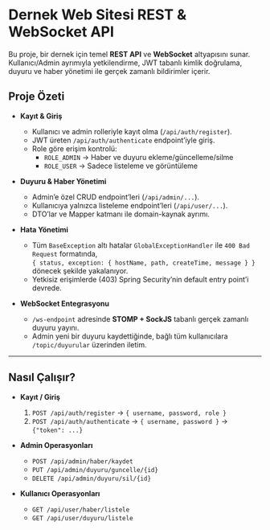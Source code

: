 # Dernek Web Sitesi REST & WebSocket API

Bu proje, bir dernek için temel **REST API** ve **WebSocket** altyapısını sunar.  
Kullanıcı/​Admin ayrımıyla yetkilendirme, JWT tabanlı kimlik doğrulama, duyuru ve haber yönetimi ile gerçek zamanlı bildirimler içerir.

##  Proje Özeti
- **Kayıt & Giriş**  
  - Kullanıcı ve admin rolleriyle kayıt olma (`/api/auth/register`).  
  - JWT üreten `/api/auth/authenticate` endpoint’iyle giriş.  
  - Role göre erişim kontrolü:  
    - `ROLE_ADMIN` → Haber ve duyuru ekleme/güncelleme/silme  
    - `ROLE_USER` → Sadece listeleme ve görüntüleme
   
- **Duyuru & Haber Yönetimi**  
  - Admin’e özel CRUD endpoint’leri (`/api/admin/...`).  
  - Kullanıcıya yalnızca listeleme endpoint’leri (`/api/user/...`).
  - DTO’lar ve Mapper katmanı ile domain-kaynak ayrımı.

- **Hata Yönetimi**  
  - Tüm `BaseException` altı hatalar `GlobalExceptionHandler` ile `400 Bad Request` formatında,  
    `{ status, exception: { hostName, path, createTime, message } }` dönecek şekilde yakalanıyor.  
  - Yetkisiz erişimlerde (403) Spring Security’nin default entry point’i devrede.

- **WebSocket Entegrasyonu**  
  - `/ws-endpoint` adresinde **STOMP + SockJS** tabanlı gerçek zamanlı duyuru yayını.  
  - Admin yeni bir duyuru kaydettiğinde, bağlı tüm kullanıcılara `/topic/duyurular` üzerinden iletim.
 
---

## Nasıl Çalışır?

- **Kayıt / Giriş**  
  1. `POST /api/auth/register` → `{ username, password, role }`  
  2. `POST /api/auth/authenticate` → `{ username, password }` → `{"token": ...}`

- **Admin Operasyonları**  
  - `POST /api/admin/haber/kaydet`  
  - `PUT /api/admin/duyuru/guncelle/{id}`  
  - `DELETE /api/admin/duyuru/sil/{id}`

- **Kullanıcı Operasyonları**  
  - `GET /api/user/haber/listele`  
  - `GET /api/user/duyuru/listele`


 

